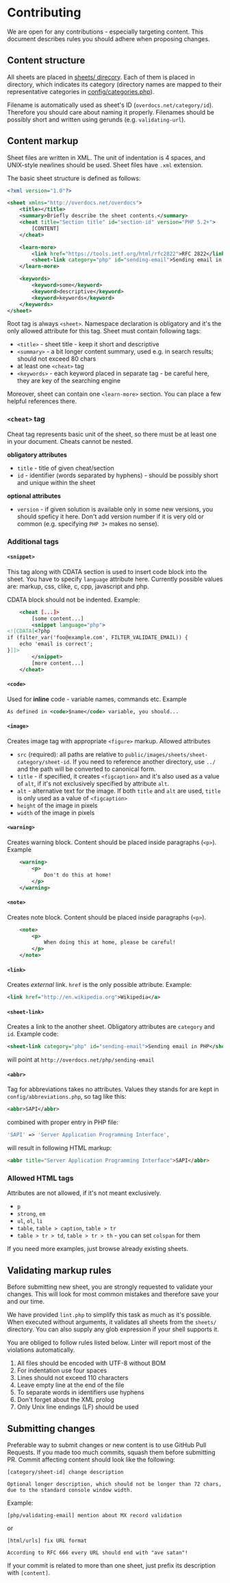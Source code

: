 Contributing
============
We are open for any contributions - especially targeting content. This document describes
rules you should adhere when proposing changes.

Content structure
-----------------
All sheets are placed in [sheets/ direcory](http://github.com/overdocs/overdocs/tree/master/sheets). Each of them
is placed in directory, which indicates its category (directory names are mapped to their representative
categories in [config/categories.php](https://github.com/overdocs/overdocs/tree/master/config/categories.php)).

Filename is automatically used as sheet's ID (`overdocs.net/category/id`). Therefore you should
care about naming it properly. Filenames should be possibly short and written using gerunds (e.g.
`validating-url`).

Content markup
--------------
Sheet files are written in XML. The unit of indentation is 4 spaces, and UNIX-style newlines should be used.
Sheet files have `.xml` extension.

The basic sheet structure is defined as follows:

```xml
<?xml version="1.0"?>

<sheet xmlns="http://overdocs.net/overdocs">
    <title></title>
    <summary>Briefly describe the sheet contents.</summary>
    <cheat title="Section title" id="section-id" version="PHP 5.2+">
        [CONTENT]
    </cheat>

    <learn-more>
        <link href="https://tools.ietf.org/html/rfc2822">RFC 2822</link>
        <sheet-link category="php" id="sending-email">Sending email in PHP</sheet-link>
    </learn-more>

    <keywords>
        <keyword>some</keyword>
        <keyword>descriptive</keyword>
        <keyword>keywords</keyword>
    </keywords>
</sheet>
```

Root tag is always `<sheet>`. Namespace declaration is obligatory and it's the only allowed
attribute for this tag. Sheet must contain following tags:

- `<title>` - sheet title - keep it short and descriptive
- `<summary>` - a bit longer content summary, used e.g. in search results; should not exceed 80 chars
- at least one `<cheat>` tag
- `<keywords>` - each keyword placed in separate tag - be careful here, they are key of the searching engine

Moreover, sheet can contain one `<learn-more>` section. You can place a few helpful references there.

### `<cheat>` tag
Cheat tag represents basic unit of the sheet, so there must be at least one in your document. Cheats
cannot be nested.

__obligatory attributes__

- `title` - title of given cheat/section
- `id` - identifier (words separated by hyphens) - should be possibly short and unique within the sheet

__optional attributes__

-   `version` - if given solution is available only in some new versions, you should speficy it here.
    Don't add version number if it is very old or common (e.g. specifying `PHP 3+` makes no sense).

### Additional tags

#### `<snippet>`
This tag along with CDATA section is used to insert code block into the sheet. You have to specify
`language` attribute here. Currently possible values are: markup, css, clike, c, cpp, javascript and php.

CDATA block should not be indented. Example:
```xml
    <cheat [...]>
        [some content...]
        <snippet language="php">
<![CDATA[<?php
if (filter_var('foo@example.com', FILTER_VALIDATE_EMAIL)) {
    echo 'email is correct';
}]]>
        </snippet>
        [more content...]
    </cheat>
```

#### `<code>`
Used for __inline__ code - variable names, commands etc. Example
```xml
As defined in <code>$name</code> variable, you should...
```

#### `<image>`
Creates image tag with appropriate `<figure>` markup. Allowed attributes

- `src` (required): all paths are relative to `public/images/sheets/sheet-category/sheet-id`. If you need
  to reference another directory, use `../` and the path will be converted to canonical form.
- `title` - if specified, it creates `<figcaption>` and it's also used as a value of `alt`, if it's not
  exclusively specified by attribute `alt`.
- `alt` - alternative text for the image. If both `title` and `alt` are used, `title` is only used as a value
  of `<figcaption>`
- `height` of the image in pixels
- `width` of the image in pixels

#### `<warning>`
Creates warning block. Content should be placed inside paragraphs (`<p>`). Example
```xml
    <warning>
        <p>
            Don't do this at home!
        </p>
    </warning>
```

#### `<note>`
Creates note block. Content should be placed inside paragraphs (`<p>`).
```xml
    <note>
        <p>
            When doing this at home, please be careful!
        </p>
    </note>
```

#### `<link>`
Creates _external_ link. `href` is the only possible attribute. Example:
```xml
<link href="http://en.wikipedia.org">Wikipedia</a>
```

#### `<sheet-link>`
Creates a link to the another sheet. Obligatory attributes are `category` and `id`. Example code:
```xml
<sheet-link category="php" id="sending-email">Sending email in PHP</sheet-link>
```
will point at `http://overdocs.net/php/sending-email`

#### `<abbr>`
Tag for abbreviations takes no attributes. Values they stands for are kept in
`config/abbreviations.php`, so tag like this:
```xml
<abbr>SAPI</abbr>
```
combined with proper entry in PHP file:
```php
'SAPI' => 'Server Application Programming Interface',
```
will result in following HTML markup:
```html
<abbr title="Server Application Programming Interface">SAPI</abbr>
```

### Allowed HTML tags
Attributes are not allowed, if it's not meant exclusively.

- `p`
- `strong`, `em`
- `ul`, `ol`, `li`
- `table`, `table > caption`, `table > tr`
- `table > tr > td`, `table > tr > th` - you can set `colspan` for them

If you need more examples, just browse already existing sheets.

Validating markup rules
-----------------------
Before submitting new sheet, you are strongly requested to validate your changes. This will look for
most common mistakes and therefore save your and our time.

We have provided `lint.php` to simplify this task as much as it's possible. When executed without arguments,
it validates all sheets from the `sheets/` directory. You can also supply any glob expression if your shell
supports it.

You are obliged to follow rules listed below. Linter will report most of the violations automatically.

1. All files should be encoded with UTF-8 without BOM
2. For indentation use four spaces
3. Lines should not exceed 110 characters
4. Leave empty line at the end of the file
5. To separate words in identifiers use hyphens
6. Don't forget about the XML prolog
7. Only Unix line endings (LF) should be used

Submitting changes
------------------
Preferable way to submit changes or new content is to use GitHub Pull Requests. If you made too much
commits, squash them before submitting PR. Commit affecting content should look like the following:
```
[category/sheet-id] change description

Optional longer description, which should not be longer than 72 chars,
due to the standard console window width.
```
Example:
```
[php/validating-email] mention about MX record validation
```
or
```
[html/urls] fix URL format

According to RFC 666 every URL should end with "ave satan"!
```

If your commit is related to more than one sheet, just prefix its description with `[content]`.
